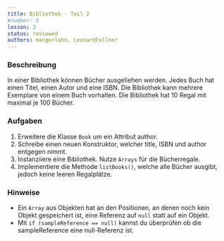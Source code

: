 ```yaml
---
title: Bibliothek - Teil 2
#number: 5
lesson: 3
status: reviewed
authors: mangerlahn, LeonardFollner
---
```


### Beschreibung
In einer Bibliothek können Bücher ausgeliehen werden. Jedes Buch hat einen Titel, einen Autor und eine ISBN. Die Bibliothek kann mehrere Exemplare von einem Buch vorhalten. Die Bibliothek hat 10 Regal mit maximal je 100 Bücher.

### Aufgaben
1. Erweitere die Klasse `Book` um ein Attribut author.
2. Schreibe einen neuen Konstruktor, welcher title, ISBN und author entgegen nimmt.
3. Instanziiere eine Bibliothek. Nutze `Arrays` für die Bücherregale.
4. Implementiere die Methode `listBooks()`, welche alle Bücher ausgibt, jedoch keine leeren Regalplätze.

### Hinweise
- Ein `Array` aus Objekten hat an den Positionen, an denen noch kein Objekt gespeichert ist, eine Referenz auf `null` statt auf ein Objekt.
- Mit `if (sampleReference == null)` kannst du überprüfen ob die sampleReference eine null-Referenz ist.